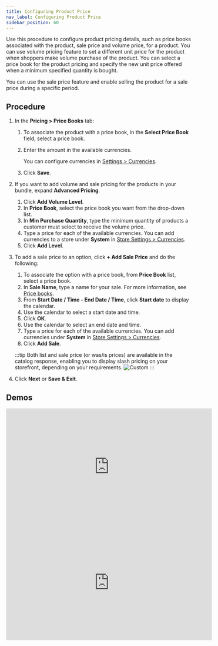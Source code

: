 ```yaml
---
title: Configuring Product Price
nav_label: Configuring Product Price
sidebar_position: 60
---
```


Use this procedure to configure product pricing details, such as price books associated with the product, sale price and volume price, for a product. You can use volume pricing feature to set a different unit price for the product when shoppers make volume purchase of the product. You can select a price book for the product pricing and specify the new unit price offered when a minimum specified quantity is bought.

You can use the sale price feature and enable selling the product for a sale price during a specific period.

## Procedure

1. In the **Pricing > Price Books** tab:

    1. To associate the product with a price book, in the **Select Price Book** field, select a price book.
    2. Enter the amount in the available currencies.

          You can configure currencies in [Settings > Currencies](/docs/pxm/currencies/manage-currencies).
    3. Click **Save**.

1. If you want to add volume and sale pricing for the products in your bundle, expand **Advanced Pricing**.

    1. Click **Add Volume Level**.
    1. In **Price Book**, select the price book you want from the drop-down list.
    1. In **Min Purchase Quantity**, type the minimum quantity of products a customer must select to receive the volume price.
    1. Type a price for each of the available currencies. You can add currencies to a store under **System** in [Store Settings > Currencies](/docs/pxm/currencies/manage-currencies).
    1. Click **Add Level**.

1. To add a sale price to an option, click **+ Add Sale Price** and do the following:

    1. To associate the option with a price book, from **Price Book** list, select a price book.
    1. In **Sale Name**, type a name for your sale. For more information, see [Price books](/docs/pxm/pricebooks/pxm-pricebooks).
    1. From **Start Date / Time - End Date / Time**, click **Start date** to display the calendar. 
    1. Use the calendar to select a start date and time. 
    1. Click **OK**.
    1. Use the calendar to select an end date and time.
    1. Type a price for each of the available currencies. You can add currencies under **System** in [Store Settings > Currencies](/docs/pxm/currencies/manage-currencies).
    1. Click **Add Sale**.

    :::tip
    Both list and sale price (or was/is prices) are available in the catalog response, enabling you to display slash pricing on your storefront, depending on your requirements.
    ![Custom](/assets/sale-price.png)
    :::

1. Click **Next** or **Save & Exit**.

## Demos

<iframe width="560" height="315" src="https://www.youtube.com/embed/oqdkiiMTN4s" title="Understanding Price Books in Product Content Management" frameborder="0" allow="accelerometer; autoplay; clipboard-write; encrypted-media; gyroscope; picture-in-picture; web-share" referrerpolicy="strict-origin-when-cross-origin" allowfullscreen></iframe>
<iframe width="560" height="315" src="https://www.youtube.com/embed/heuLtuYZ1Wc" title="Sale Price Configuration" frameborder="0" allow="accelerometer; autoplay; clipboard-write; encrypted-media; gyroscope; picture-in-picture; web-share" referrerpolicy="strict-origin-when-cross-origin" allowfullscreen></iframe>
